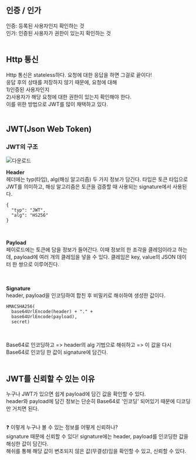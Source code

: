 ## 인증 / 인가
인증: 등록된 사용자인지 확인하는 것<br>
인가: 인증된 사용자가 권한이 있는지 확인하는 것<br><br>

## Http 통신
Http 통신은 stateless하다. 요청에 대한 응답을 하면 그걸로 끝이다! <br>
응답 후의 상태를 저장하지 않기 때문에, 요청에 대해 <br>
1)인증된 사용자인지 <br>
2)사용자가 해당 요청에 대한 권한이 있는지 확인해야 한다.<br>
이를 위한 방법으로 JWT를 많이 채택하고 있다.<br><br>

## JWT(Json Web Token)
### JWT의 구조<br>
![다운로드](https://user-images.githubusercontent.com/97859770/192280057-5049b958-b778-4f20-80c3-ade8c35efbf5.jpg)

<b>Header</b> <br>
헤더에는 typ(타입), alg(해싱 알고리즘) 두 가지 정보가 담긴다. 타입은 토큰 타입으로 JWT를 의미하고, 해싱 알고리즘은 토큰을 검증할 때 사용되는 signature에서 사용된다.<br>
```
{
  "typ": "JWT",
  "alg": "HS256"
}
```
<br>

<b>Payload</b> <br>
페이로드에는 토큰에 담을 정보가 들어간다. 이때 정보의 한 조각을 클레임이라고 하는데, payload에 여러 개의 클레임을 넣을 수 있다.
클레임은 key, value의 JSON 데이터 한 쌍으로 이루어진다.
<br><br><br>

<b>Signature</b> <br>
header, payload을 인코딩하여 합친 후 비밀키로 해쉬하여 생성한 값이다.<br>

```
HMACSHA256(
  base64UrlEncode(header) + "." +
  base64UrlEncode(payload),
  secret)
  ```
<br>

Base64로 인코딩하고 => header의 alg 기법으로 해쉬하고 => 이 값을 다시 Base64로 인코딩 한 값이 signature에 담긴다.<br><br>

## JWT를 신뢰할 수 있는 이유
누구나 JWT가 있으면 쉽게 payload에 담긴 값을 확인할 수 있다.<br>
header와 payload에 담긴 정보는 단순히 Base64로 '인코딩' 되어있기 때문에 디코딩만 거치면 된다.<br><br>

❓ 이렇게 누구나 볼 수 있는 정보를 어떻게 신뢰하나?<br>
signature 때문에 신뢰할 수 있다! signature에는 header, payload를 인코딩한 값을 해싱한 값이 담긴다.<br>
해쉬를 통해 해당 값이 변조되지 않은 값(무결성)임을 확인할 수 있고, 신뢰할 수 있다.<br><br>
 
